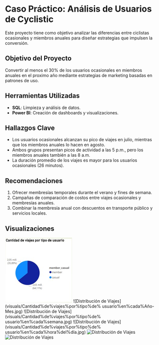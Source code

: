 # Caso Práctico: Análisis de Usuarios de Cyclistic  
Este proyecto tiene como objetivo analizar las diferencias entre ciclistas ocasionales y miembros anuales para diseñar estrategias que impulsen la conversión.

## Objetivo del Proyecto
Convertir al menos el 30% de los usuarios ocasionales en miembros anuales en el proximo año mediante estrategias de marketing basadas en patrones de uso.

## Herramientas Utilizadas
- **SQL**: Limpieza y análisis de datos.
- **Power BI**: Creación de dashboards y visualizaciones.

## Hallazgos Clave
- Los usuarios ocasionales alcanzan su pico de viajes en julio, mientras que los miembros anuales lo hacen en agosto.
- Ambos grupos presentan picos de actividad a las 5 p.m., pero los miembros anuales también a las 8 a.m.
- La duración promedio de los viajes es mayor para los usuarios ocasionales (26 minutos).

## Recomendaciones
1. Ofrecer membresías temporales durante el verano y fines de semana.
2. Campañas de comparación de costos entre viajes ocasionales y membresías anuales.
3. Combinar la membresía anual con descuentos en transporte público y servicios locales.

## Visualizaciones
![Distribución de Viajes](visuals/Cantidad%20de%20viajes%20por%20tipo%20de%20usuario.jpg)
![Distribución de Viajes](visuals/Cantidad%de%viajes%por%tipo%de% usuario%en%cada%Año-Mes.jpg)
![Distribución de Viajes](visuals/Cantidad%de%viajes%por%tipo%de% usuario%en%cada%semana.jpg)
![Distribución de Viajes](visuals/Cantidad%de%viajes%por%tipo%de% usuario%en%cada%hora%del%día.jpg)
![Distribución de Viajes](visuals/Promedio%de%duración%del%recorrido%en%minutos%por%tipo%de%usuario.jpg)
![Distribución de Viajes](visuals/Promedio%de%duración%del%recorrido%en%minutos%por%tipo%de%usuario.jpg)